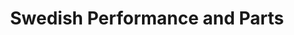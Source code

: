 ---
title: "Swedish Performance and Parts"
url: /wendell/swedish-performance-and-parts/
shop: car parts
---